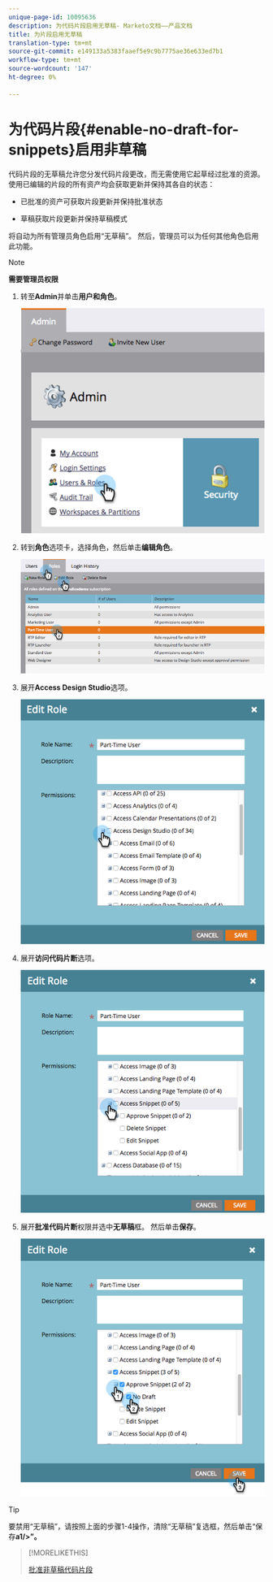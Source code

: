 ```yaml
---
unique-page-id: 10095636
description: 为代码片段启用无草稿- Marketo文档——产品文档
title: 为片段启用无草稿
translation-type: tm+mt
source-git-commit: e149133a5383faaef5e9c9b7775ae36e633ed7b1
workflow-type: tm+mt
source-wordcount: '147'
ht-degree: 0%

---
```



# 为代码片段{#enable-no-draft-for-snippets}启用非草稿

代码片段的无草稿允许您分发代码片段更改，而无需使用它起草经过批准的资源。 使用已编辑的片段的所有资产均会获取更新并保持其各自的状态：

* 已批准的资产可获取片段更新并保持批准状态

* 草稿获取片段更新并保持草稿模式

将自动为所有管理员角色启用“无草稿”。 然后，管理员可以为任何其他角色启用此功能。

>[!NOTE]
>
>**需要管理员权限**

1. 转至&#x200B;**Admin**&#x200B;并单击&#x200B;**用户和角色**。

   ![](assets/usersandroles.png)

1. 转到&#x200B;**角色**&#x200B;选项卡，选择角色，然后单击&#x200B;**编辑角色**。

   ![](assets/editrole2.png)

1. 展开&#x200B;**Access Design Studio**&#x200B;选项。

   ![](assets/expanddesignstudio.png)

1. 展开&#x200B;**访问代码片断**&#x200B;选项。

   ![](assets/expandsnippet.png)

1. 展开&#x200B;**批准代码片断**&#x200B;权限并选中&#x200B;**无草稿**&#x200B;框。 然后单击&#x200B;**保存**。

   ![](assets/2017-06-15-10-35-04.png)

>[!TIP]
>
>要禁用“无草稿”，请按照上面的步骤1-4操作，清除“无草稿”复选框，然后单击“保存&#x200B;**a1/>”。**

>[!MORELIKETHIS]
>
>[批准非草稿代码片段](../../../../product-docs/personalization/segmentation-and-snippets/snippets/approve-a-snippet-with-no-draft.md)

